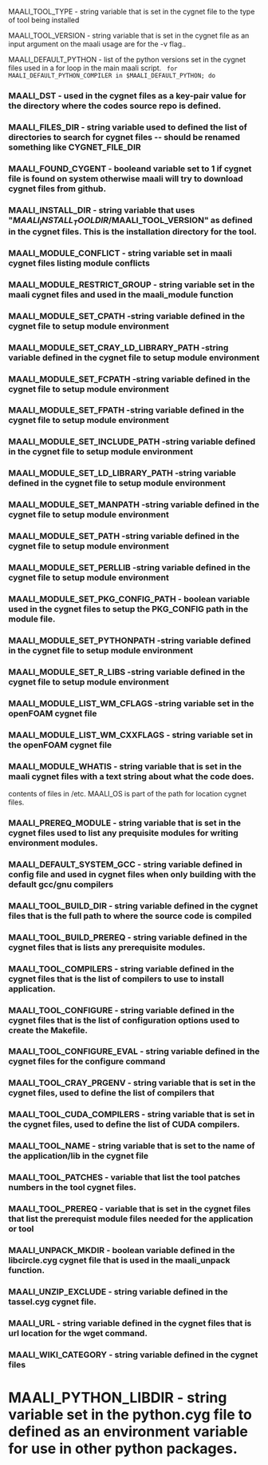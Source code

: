 
MAALI_TOOL_TYPE - string variable that is set in the cygnet file to the type of tool being installed 

MAALI_TOOL_VERSION - string variable that is set in the cygnet file as an input argument on the maali usage are for the -v flag..

MAALI_DEFAULT_PYTHON - list of the python versions set in the cygnet files used in a for loop in the main maali script.
<code> for MAALI_DEFAULT_PYTHON_COMPILER in $MAALI_DEFAULT_PYTHON; do </code>

### MAALI_DST - used in the cygnet files as a key-pair value for the directory where the codes source repo is defined.

### MAALI_FILES_DIR - string variable used to defined the list of directories to search for cygnet files -- should be renamed something like CYGNET_FILE_DIR

### MAALI_FOUND_CYGENT - booleand variable set to 1 if cygnet file is found on system otherwise maali will try to download cygnet files from github.

### MAALI_INSTALL_DIR - string variable that uses "$MAALI_INSTALL_TOOLDIR/$MAALI_TOOL_VERSION" as defined in the cygnet files. This is the installation directory for the tool.

### MAALI_MODULE_CONFLICT - string variable set in maali cygnet files listing module conflicts

### MAALI_MODULE_RESTRICT_GROUP - string variable set in the maali cygnet files and used in the maali_module function

### MAALI_MODULE_SET_CPATH -string variable defined in the cygnet file to setup module environment 

### MAALI_MODULE_SET_CRAY_LD_LIBRARY_PATH -string variable defined in the cygnet file to setup module environment 

### MAALI_MODULE_SET_FCPATH -string variable defined in the cygnet file to setup module environment 

### MAALI_MODULE_SET_FPATH -string variable defined in the cygnet file to setup module environment 

### MAALI_MODULE_SET_INCLUDE_PATH -string variable defined in the cygnet file to setup module environment 

### MAALI_MODULE_SET_LD_LIBRARY_PATH -string variable defined in the cygnet file to setup module environment 

### MAALI_MODULE_SET_MANPATH -string variable defined in the cygnet file to setup module environment 

### MAALI_MODULE_SET_PATH -string variable defined in the cygnet file to setup module environment 

### MAALI_MODULE_SET_PERLLIB -string variable defined in the cygnet file to setup module environment 

### MAALI_MODULE_SET_PKG_CONFIG_PATH - boolean variable used in the cygnet files to setup the PKG_CONFIG path in the module file.

### MAALI_MODULE_SET_PYTHONPATH -string variable defined in the cygnet file to setup module environment 

### MAALI_MODULE_SET_R_LIBS  -string variable defined in the cygnet file to setup module environment 

### MAALI_MODULE_LIST_WM_CFLAGS -string variable set in the openFOAM cygnet file

### MAALI_MODULE_LIST_WM_CXXFLAGS - string variable set in the openFOAM cygnet file

### MAALI_MODULE_WHATIS - string variable that is set in the maali cygnet files with a text string about what the code does.
contents of files in /etc. MAALI_OS is part of the path for location cygnet files.

### MAALI_PREREQ_MODULE - string variable that is set in the cygnet files used to list any prequisite modules for writing environment modules.

### MAALI_DEFAULT_SYSTEM_GCC - string variable defined in config file and used in cygnet files when only building with the default gcc/gnu compilers
### MAALI_TOOL_BUILD_DIR - string variable defined in the cygnet files that is the full path to where the source code is compiled
### MAALI_TOOL_BUILD_PREREQ - string variable defined in the cygnet files that is lists any prerequisite modules.
### MAALI_TOOL_COMPILERS - string variable defined in the cygnet files that is the list of compilers to use to install application.
### MAALI_TOOL_CONFIGURE - string variable defined in the cygnet files that is the list of configuration options used to create the Makefile.
### MAALI_TOOL_CONFIGURE_EVAL - string variable defined in the cygnet files for the configure command
### MAALI_TOOL_CRAY_PRGENV - string variable that is set in the cygnet files, used to define the list of compilers that 
### MAALI_TOOL_CUDA_COMPILERS - string variable that is set in the cygnet files, used to define the list of CUDA compilers.
### MAALI_TOOL_NAME - string variable that is set to the name of the application/lib in the cygnet file
### MAALI_TOOL_PATCHES - variable that list the tool patches numbers in the tool cygnet files.
### MAALI_TOOL_PREREQ - variable that is set in the cygnet files that list the prerequist module files needed for the application or tool

### MAALI_UNPACK_MKDIR - boolean variable defined in the libcircle.cyg cygnet file that is used in the maali_unpack function.
### MAALI_UNZIP_EXCLUDE - string variable defined in the tassel.cyg cygnet file.
### MAALI_URL - string variable defined in the cygnet files that is url location for the wget command.
### MAALI_WIKI_CATEGORY - string variable defined in the cygnet files


# MAALI_PYTHON_LIBDIR - string variable set in the python.cyg file to defined as an environment variable for use in other python packages. 
